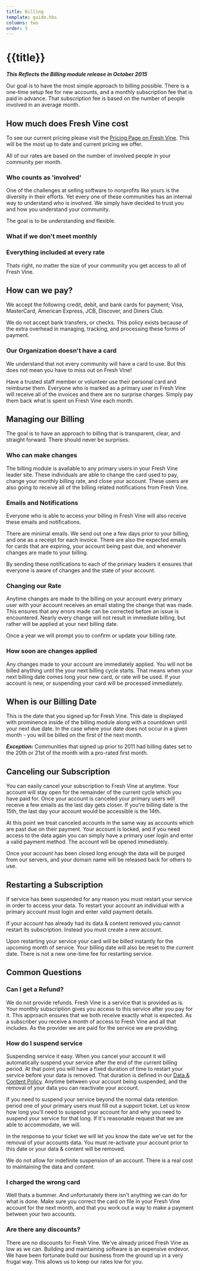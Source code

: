 ```yaml
---
title: Billing
template: guide.hbs
columns: two
order: 5
---
```


# {{title}}  
***This Reflects the Billing module release in October 2015***  
  
Our goal is to have the most simple approach to billing possible. There is a one-time setup fee for new accounts, and a monthly subscription fee that is paid in advance. That subscription fee is based on the number of people involved in an average month.
  
## How much does Fresh Vine cost  
  
To see our current pricing please visit the [Pricing Page on Fresh Vine](https://freshvine.co/pricing/). This will be the most up to date and current pricing we offer.  
  
All of our rates are based on the number of involved people in your community per month.  
  
### Who counts as 'involved'  
  
One of the challenges at selling software to nonprofits like yours is the diversity in their efforts. Yet every one of these communities has an internal way to understand who is involved. We simply have decided to trust you and how you understand your community.  
  
The goal is to be understanding and flexible.  
  
### What if we don't meet monthly  
  
    
  
### Everything included at every rate  
  
Thats right, no matter the size of your community you get access to all of Fresh Vine.   
  
  
## How can we pay?  
  
We accept the following credit, debit, and bank cards for payment; Visa, MasterCard, American Express, JCB, Discover, and Diners Club.  
  
We do not accept bank transfers, or checks. This policy exists because of the extra overhead in managing, tracking, and processing these forms of payment.  
  
### Our Organization doesn't have a card 
   
We understand that not every community will have a card to use. But this does not mean you have to miss out on Fresh Vine!  
  
Have a trusted staff member or volunteer use their personal card and reimburse them. Everyone who is marked as a primary user in Fresh Vine will receive all of the invoices and there are no surprise charges. Simply pay them back what is spent on Fresh Vine each month.  
    
## Managing our Billing  
  
The goal is to have an approach to billing that is transparent, clear, and straight forward. There should never be surprises.  

### Who can make changes  
  
The billing module is available to any primary users in your Fresh Vine leader site. These individuals are able to change the card used to pay, change your monthly billing rate, and close your account. These users are also going to receive all of the billing related notifications from Fresh Vine.  
  
### Emails and Notifications  
  
Everyone who is able to access your billing in Fresh Vine will also receive these emails and notifications.  
  
There are minimal emails. We send out one a few days prior to your billing, and one as a receipt for each invoice. There are also the expected emails for cards that are expiring, your account being past due, and whenever changes are made to your billing.  
  
By sending these notifications to each of the primary leaders it ensures that everyone is aware of changes and the state of your account.  
  
### Changing our Rate  
  
Anytime changes are made to the billing on your account every primary user with your account receives an email stating the change that was made. This ensures that any errors made can be corrected before an issue is encountered. Nearly every change will not result in immediate billing, but rather will be applied at your next billing date.  
  
Once a year we will prompt you to confirm or update your billing rate.  
  
### How soon are changes applied  
  
Any changes made to your account are immediately applied. You will not be billed anything until the your next billing cycle starts. That means when your next billing date comes long your new card, or rate will be used. If your account is new, or suspending your card will be processed immediately.  
  
## When is our Billing Date  
  
This is the date that you signed up for Fresh Vine. This date is displayed with prominence inside of the billing module along with a countdown until your next due date. In the case where your date does not occur in a given month - you will be billed on the first of the next month.  
  
***Exception:*** Communities that signed up prior to 2011 had billing dates set to the 20th or 21st of the month with a pro-rated first month.  
  
## Canceling our Subscription  
  
You can easily cancel your subscription to Fresh Vine at anytime. Your account will stay open for the remainder of the current cycle which you have paid for. Once your account is canceled your primary users will receive a few emails as the last day gets closer. If you're billing date is the 15th, the last day your account would be accessible is the 14th.  
  
At this point we treat canceled accounts in the same way as accounts which are past due on their payment. Your account is locked, and if you need access to the data again you can simply have a primary user login and enter a valid payment method. The account will be opened immediately.  
  
Once your account has been closed long enough the data will be purged from our servers, and your domain name will be released back for others to use.  
  
## Restarting a Subscription  
  
If service has been suspended for any reason you must restart your service in order to access your data. To restart your account an individual with a primary account must login and enter valid payment details.  
  
If your account has already had its data & content removed you cannot restart its subscription. Instead you must create a new account.  
  
Upon restarting your service your card will be billed instantly for the upcoming month of service. Your billing date will also be reset to the current date. There is not a new one-time fee for restarting service.  
  
  
## Common Questions  
  
### Can I get a Refund?  
  
We do not provide refunds. Fresh Vine is a service that is provided as is. Your monthly subscription gives you access to this service after you pay for it. This approach ensures that we both receive exactly what is expected. As a subscriber you receive a month of access to Fresh Vine and all that includes. As the provider we are paid for the service we are providing.  
  
### How do I suspend service    
  
Suspending service it easy. When you cancel your account it will automatically suspend your service after the end of the current billing period. At that point you will have a fixed duration of time to restart your service before your data is removed. That duration is defined in our [Data & Content Policy](/guide/getting-started/policy/). Anytime between your account being suspended, and the removal of your data you can reactivate your account.  
  
If you need to suspend your service beyond the normal data retention period one of your primary users must fill out a support ticket. Let us know how long you'll need to suspend your account for and why you need to suspend your service for that long. If it's reasonable request that we are able to accommodate, we will.  
  
In the response to your ticket we will let you know the date we've set for the removal of your accounts data. You must re-activate your account prior to this date or your data & content will be removed.  
  
We do not allow for indefinite suspension of an account. There is a real cost to maintaining the data and content.  
  
### I charged the wrong card  
  
Well thats a bummer. And unfortunately there isn't anything we can do for what is done. Make sure you correct the card on file in your Fresh Vine account for the next month, and that you work out a way to make a payment between your two accounts.  
  
### Are there any discounts?  
  
There are no discounts for Fresh Vine. We've already priced Fresh Vine as low as we can. Building and maintaining software is an expensive endevor. We have been fortunate build our business from the ground up in a very frugal way. This allows us to keep our rates low for you.  